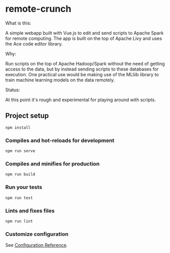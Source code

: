 # remote-crunch

What is this:

A simple webapp built with Vue.js to edit and send scripts to Apache Spark for remote computing. The app is built on the top of Apache Livy and uses the Ace code editor library.

Why:

Run scripts on the top of Apache Hadoop/Spark without the need of getting access to the data, but by instead sending scripts to these databases for execution. One practical use would be making use of the MLliib library to train machine learning models on the data remotely.

Status:

At this point it's rough and experimental for playing around with scripts.


## Project setup
```
npm install
```

### Compiles and hot-reloads for development
```
npm run serve
```

### Compiles and minifies for production
```
npm run build
```

### Run your tests
```
npm run test
```

### Lints and fixes files
```
npm run lint
```

### Customize configuration
See [Configuration Reference](https://cli.vuejs.org/config/).
